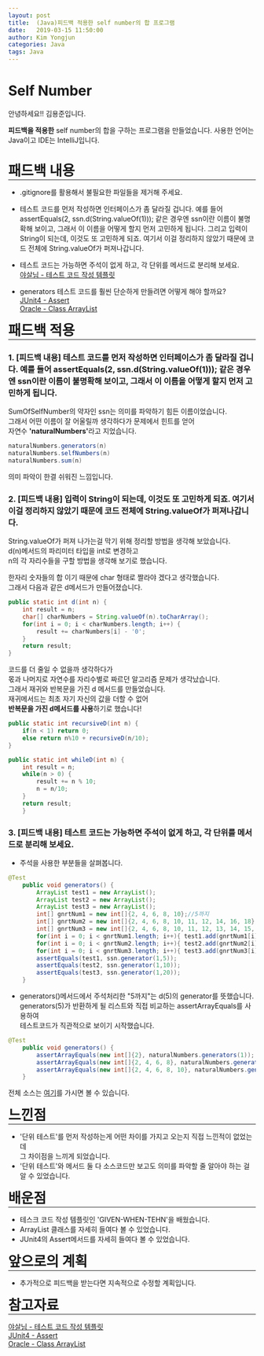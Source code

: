 ```yaml
---
layout: post
title:  (Java)피드백 적용한 self number의 합 프로그램
date:   2019-03-15 11:50:00
author: Kim Yongjun
categories: Java
tags: Java
---
```


# Self Number

안녕하세요!! 김용준입니다.

<b>피드백을 적용한</b> self number의 합을 구하는 프로그램을 만들었습니다. 
사용한 언어는 Java이고 IDE는 IntelliJ입니다.
<br><br>

<h1 style="margin:0px;"> 패드백 내용</h1>
<hr style="height:1px; margin:0px;">

- .gitignore를 활용해서 불필요한 파일들을 제거해 주세요.

- 테스트 코드를 먼저 작성하면 인터페이스가 좀 달라질 겁니다. 예를 들어 assertEquals(2, ssn.d(String.valueOf(1))); 같은 경우엔 ssn이란 이름이 불명확해 보이고, 그래서 이 이름을 어떻게 할지 먼저 고민하게 됩니다. 그리고 입력이 String이 되는데, 이것도 또 고민하게 되죠. 여기서 이걸 정리하지 않았기 때문에 코드 전체에 String.valueOf가 퍼져나갑니다.

- 테스트 코드는 가능하면 주석이 없게 하고, 각 단위를 메서드로 분리해 보세요.<br> [야살님 - 테스트 코드 작성 템플릿](https://github.com/ahastudio/til/blob/master/blog/2018/12-08-given-when-then.md?fbclid=IwAR3gKIWCiVBsbca9R16owI6CIz53bL6NSz6RTf1x0VsgcpaJ1HjKDmYPqls "테스트 코드 작성 템플릿")

- generators 테스트 코드를 훨씬 단순하게 만들려면 어떻게 해야 할까요?<br>
[JUnit4 - Assert](https://junit.org/junit4/javadoc/latest/org/junit/Assert.html?fbclid=IwAR0aw1F8zlQgm-txEPAljubFDhk4-JXzYUssR6dwHrY4VS10AE75Lg_i0ZE#assertArrayEquals(java.lang.Object[],%20java.lang.Object[]) "JUnit4 - Assert")<br>
[Oracle - Class ArrayList<E>](https://docs.oracle.com/javase/9/docs/api/java/util/ArrayList.html?fbclid=IwAR3lSla0vKojvHduTZeoaFMffrhASfi2MjwQmRyKU6U6UvhYBHT1NOxXXEk#toArray-T:A- "Oracle - Class ArrayList<E>")


<h1 style="margin:0px;"> 패드백 적용</h1>
<hr style="height:1px; margin:0px;">

### 1. [피드백 내용] 테스트 코드를 먼저 작성하면 인터페이스가 좀 달라질 겁니다. 예를 들어 assertEquals(2, ssn.d(String.valueOf(1))); 같은 경우엔 ssn이란 이름이 불명확해 보이고, 그래서 이 이름을 어떻게 할지 먼저 고민하게 됩니다. 

SumOfSelfNumber의 약자인 ssn는 의미를 파악하기 힘든 이름이었습니다.<br>
그래서 어떤 이름이 잘 어울릴까 생각하다가 문제에서 힌트를 얻어 <br>
자연수 <b>'naturalNumbers'</b>라고 지었습니다.

```java
naturalNumbers.generators(n)
naturalNumbers.selfNumbers(n)
naturalNumbers.sum(n)
```
의미 파악이 한결 쉬워진 느낌입니다.

### 2. [피드백 내용] 입력이 String이 되는데, 이것도 또 고민하게 되죠. 여기서 이걸 정리하지 않았기 때문에 코드 전체에 String.valueOf가 퍼져나갑니다.

String.valueOf가 퍼져 나가는걸 막기 위해 정리할 방법을 생각해 보았습니다.<br>
d(n)메서드의 파리미터 타입을 int로 변경하고<br> n의 각 자리수들을 구할 방법을 생각해 보기로 했습니다.

한자리 숫자들의 합 이기 때문에 char 형태로 짤라야 겠다고 생각했습니다.<br>
그래서 다음과 같은 d메서드가 만들어졌습니다.<br>
```java
public static int d(int n) {
    int result = n;
    char[] charNumbers = String.valueOf(n).toCharArray();
    for(int i = 0; i < charNumbers.length; i++) {
        result += charNumbers[i] - '0';
    }
    return result;
}
```
코드를 더 줄일 수 없을까 생각하다가 <br>
몫과 나머지로 자연수를 자리수별로 짜르던 알고리즘 문제가 생각났습니다. <br>
그래서 재귀와 반복문을 가진 d 메서드를 만들었습니다.<br>
재귀메서드는 최초 자기 자신의 값을 더할 수 없어 <br>
<b>반복문을 가진 d메서드를 사용</b>하기로 했습니다!

```java
public static int recursiveD(int n) {
    if(n < 1) return 0;
    else return n%10 + recursiveD(n/10);
}

public static int whileD(int n) {
    int result = n;
    while(n > 0) {
        result += n % 10;
        n = n/10;
    }
    return result;
    }
```
### 3. [피드백 내용] 테스트 코드는 가능하면 주석이 없게 하고, 각 단위를 메서드로 분리해 보세요.

- 주석을 사용한 부분들을 살펴봅니다.
```java
@Test
    public void generators() {
        ArrayList test1 = new ArrayList();
        ArrayList test2 = new ArrayList();
        ArrayList test3 = new ArrayList();
        int[] gnrtNum1 = new int[]{2, 4, 6, 8, 10};//5까지
        int[] gnrtNum2 = new int[]{2, 4, 6, 8, 10, 11, 12, 14, 16, 18};//10까지
        int[] gnrtNum3 = new int[]{2, 4, 6, 8, 10, 11, 12, 13, 14, 15, 16, 17, 18, 19, 21, 22, 23, 25, 27, 29};//20까지
        for(int i = 0; i < gnrtNum1.length; i++){ test1.add(gnrtNum1[i]);}
        for(int i = 0; i < gnrtNum2.length; i++){ test2.add(gnrtNum2[i]);}
        for(int i = 0; i < gnrtNum3.length; i++){ test3.add(gnrtNum3[i]);}
        assertEquals(test1, ssn.generator(1,5));
        assertEquals(test2, ssn.generator(1,10));
        assertEquals(test3, ssn.generator(1,20));
    }
```
- generators()메서드에서 주석처리한 "5까지"는 d(5)의 generator를 뜻했습니다.<br>
generators(5)가 반환하게 될 리스트와 직접 비교하는 assertArrayEquals를 사용하여<br>
테스트코드가 직관적으로 보이기 시작했습니다.
```java
@Test
    public void generators() {
        assertArrayEquals(new int[]{2}, naturalNumbers.generators(1));
        assertArrayEquals(new int[]{2, 4, 6, 8}, naturalNumbers.generators(4));
        assertArrayEquals(new int[]{2, 4, 6, 8, 10}, naturalNumbers.generators(5));
    }
```

전체 소스는 [여기](https://github.com/KimYongjun413/DalLab-Mentoring/tree/master/SelfNumber "Self Number GitHub")를 가시면 볼 수 있습니다.

<h1 style="margin:0px;"> 느낀점 </h1>
<hr style="height:1px; margin:0px;"/>

- '단위 테스트'를 먼저 작성하는게 어떤 차이를 가지고 오는지 직접 느낀적이 없었는데<br>
그 차이점을 느끼게 되었습니다. 
- '단위 테스트'와 메서드 둘 다 소스코드만 보고도 의미를 파악할 줄 알아야 하는 걸 알 수 있었습니다.

<h1 style="margin:0px;"> 배운점 </h1>
<hr style="height:1px; margin:0px;">

- 테스크 코드 작성 템플릿인 'GIVEN-WHEN-TEHN'을 배웠습니다.
- ArrayList 클래스를 자세히 들여다 볼 수 있었습니다.
- JUnit4의 Assert메서드를 자세히 들여다 볼 수 있었습니다.

<h1 style="margin:0px;"> 앞으로의 계획 </h1>
<hr style="height:1px; margin:0px;">

- 추가적으로 피드백을 받는다면 지속적으로 수정할 계획입니다.

<h1 style="margin:0px;"> 참고자료 </h1>
<hr style="height:1px; margin:0px;">

[야살님 - 테스트 코드 작성 템플릿](https://github.com/ahastudio/til/blob/master/blog/2018/12-08-given-when-then.md?fbclid=IwAR3gKIWCiVBsbca9R16owI6CIz53bL6NSz6RTf1x0VsgcpaJ1HjKDmYPqls "테스트 코드 작성 템플릿")<br>
[JUnit4 - Assert](https://junit.org/junit4/javadoc/latest/org/junit/Assert.html?fbclid=IwAR0aw1F8zlQgm-txEPAljubFDhk4-JXzYUssR6dwHrY4VS10AE75Lg_i0ZE#assertArrayEquals(java.lang.Object[],%20java.lang.Object[]) "JUnit4 - Assert")<br>
[Oracle - Class ArrayList<E>](https://docs.oracle.com/javase/9/docs/api/java/util/ArrayList.html?fbclid=IwAR3lSla0vKojvHduTZeoaFMffrhASfi2MjwQmRyKU6U6UvhYBHT1NOxXXEk#toArray-T:A- "Oracle - Class ArrayList<E>")
